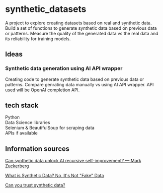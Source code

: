 # synthetic_datasets

A project to explore creating datasets based on real and synthetic data. Build a set of functions to generate synthetic data based on previous data or patterns. Measure the quality of the generated data vs the real data and its reliability for training models.

## Ideas

### Synthetic data generation using AI API wrapper

Creating code to generate synthetic data based on previous data or patterns. Compare genrating data manually vs using AI API wrapper. API used will be OpenAI completion API.

## tech stack

Python\
Data Science libraries\
Selenium & BeautifulSoup for scraping data\
APIs if available

## Information sources

[Can synthetic data unlock AI recursive self-improvement? — Mark Zuckerberg](https://youtu.be/9TU0XjJqpOg?si=p_4xC25g0I39mVFG)

[What is Synthetic Data? No, It's Not "Fake" Data](https://youtu.be/HIusawrGBN4?si=sfdI0ebFGUDtCRwI)

[Can you trust synthetic data?](https://youtu.be/QQtSa9ngqQk?si=MdX--ysvPzT7toEE)
